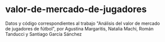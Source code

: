 # valor-de-mercado-de-jugadores
Datos y código correspondientes al trabajo "Análisis del valor de mercado de jugadores de fútbol", por Agustina Margaritis, Natalia Machi, Román Tanducci y Santiago García Sánchez
